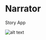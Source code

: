# Narrator
Story App

![alt text](https://user-images.githubusercontent.com/18254312/106700397-c514f080-65b2-11eb-870f-6c4e09bf6d21.jpg)
